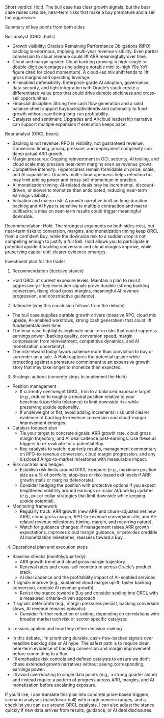 Short verdict: Hold. The bull case has clear growth signals, but the bear case raises credible, near-term risks that make a buy premature and a sell too aggressive.

Summary of key points from both sides

Bull analyst (ORCL bulls)
- Growth visibility: Oracle’s Remaining Performance Obligations (RPO) backlog is enormous, implying multi-year revenue visibility. Even partial conversion to cloud revenue could lift ARR meaningfully over time.
- Cloud and margin upside: Cloud backlog growing in high-single to double-digit percentages (including a notable mid-to-high 70s YoY figure cited for cloud momentum). A cloud-led mix shift tends to lift gross margins and operating leverage.
- AI-enabled defensibility: Enterprise-grade AI adoption, governance, data security, and tight integration with Oracle’s stack create a differentiated value prop that could drive durable stickiness and cross-sell opportunities.
- Financial discipline: Strong free cash flow generation and a solid balance sheet support buybacks/dividends and optionality to fund growth without sacrificing long-run profitability.
- Catalysts and sentiment: Upgrades and AI/cloud leadership narrative can support multiple expansion if execution keeps pace.

Bear analyst (ORCL bears)
- Backlog is not revenue: RPO is visibility, not guaranteed revenue. Conversion timing, pricing pressure, and deployment complexity can damp actual ARR growth.
- Margin pressures: Ongoing reinvestment in OCI, security, AI tooling, and cloud scale may pressure near-term margins even as revenue grows.
- Competitive intensity: Hyperscalers remain formidable on price, scale, and AI capabilities. Oracle’s multi-cloud openness helps retention but may limit pricing power and cross-sell momentum in practice.
- AI monetization timing: AI-related deals may be incremental, discount-driven, or slower to monetize than anticipated, reducing near-term earnings visibility.
- Valuation and macro risk: A growth narrative built on long-duration backlog and AI hype is sensitive to multiple contraction and macro pullbacks; a miss on near-term results could trigger meaningful downside.

Recommendation: Hold. The strongest arguments on both sides exist, but near-term risks to conversion, margins, and monetization timing keep ORCL from a confident Buy, while the downside risk to a sudden drop is not compelling enough to justify a full Sell. Hold allows you to participate in potential upside if backlog conversion and cloud margins improve, while preserving capital until clearer evidence emerges.

Investment plan for the trader

1) Recommendation (decisive stance)
- Hold ORCL at current exposure levels. Maintain a plan to revisit aggressively if key execution signals prove durable (strong backlog conversion, rising cloud gross margins, meaningful AI revenue progression, and constructive guidance).

2) Rationale (why this conclusion follows from the debate)
- The bull case supplies durable growth drivers (massive RPO, cloud mix upside, AI-enabled workflows, strong cash generation) that could lift fundamentals over time.
- The bear case highlights legitimate near-term risks that could suppress earnings power (backlog quality, conversion speed, margin compression from reinvestment, competitive dynamics, and AI monetization uncertainty).
- The risk-reward today favors patience more than conviction to buy or surrender on a sale. A Hold captures the potential upside while protecting against a premature commitment to an expensive growth story that may take longer to monetize than expected.

3) Strategic actions (concrete steps to implement the Hold)
- Position management
  - If currently overweight ORCL, trim to a balanced exposure target (e.g., reduce to roughly a neutral position relative to your benchmark/portfolio tolerance) to limit downside risk while preserving upside optionality.
  - If underweight or flat, avoid adding incremental risk until clearer evidence of backlog-to-revenue conversion and cloud-margin improvement emerges.
- Catalyst-focused plan
  - Tie your target to concrete signals: ARR growth rate, cloud gross margin trajectory, and AI deal cadence post-earnings. Use these as triggers to re-evaluate for a potential Buy.
  - Key catalysts to watch: quarterly results, management commentary on RPO-to-revenue conversion, cloud margin progression, and any disclosed AI/go-to-market milestones with measurable impact.
- Risk controls and hedges
  - Establish risk limits around ORCL exposure (e.g., maximum position size as a % of portfolio, stop-loss or risk-based exit levels if ARR growth stalls or margins deteriorate).
  - Consider hedging the position with protective options if you expect heightened volatility around earnings or major AI/backlog updates (e.g., put or collar strategies that limit downside while keeping upside potential).
- Monitoring framework
  - Regularly track: ARR growth (new ARR and churn-adjusted net new ARR), cloud gross margin, RPO-to-revenue conversion rate, and AI-related revenue milestones (timing, margin, and recurring nature).
  - Watch for guidance changes: if management raises ARR growth expectations, improves cloud margin guidance, or provides credible AI monetization milestones, reassess toward a Buy.

4) Operational plan and execution steps
- Baseline checks (monthly/quarterly): 
  - ARR growth trend and cloud gross margin trajectory.
  - Renewal rates and cross-sell momentum across Oracle’s product stack.
  - AI deal cadence and the profitability impact of AI-enabled services.
- If signals improve (e.g., sustained cloud margin uplift, faster backlog conversion, credible AI revenue growth):
  - Revisit the stance toward a Buy and consider scaling into ORCL with a measured, criteria-driven approach.
- If signals deteriorate (e.g., margin pressures persist, backlog conversion slows, AI revenue remains episodic):
  - Consider further reduction or exiting, depending on correlations with broader market tech risk or sector-specific catalysts.

5) Lessons applied and how they refine decision-making
- In this debate, I’m prioritizing durable, cash-flow-backed signals over headline backlog size or AI hype. The safest path is to require clear, near-term evidence of backlog conversion and margin improvement before committing to a Buy.
- I’ll emphasize risk controls and defined catalysts to ensure we don’t chase extended growth narratives without seeing corresponding earnings power.
- I’ll avoid overreacting to single data points (e.g., a strong quarter alone) and instead require a pattern of progress across ARR, margins, and AI monetization before escalating exposure.

If you’d like, I can translate this plan into concrete price-based triggers, scenario analyses (base/bear/ bull) with rough numeric ranges, and a checklist you can use around ORCL catalysts. I can also adjust the stance quickly if new data arrives from results, guidance, or AI deal disclosures.